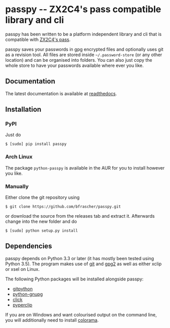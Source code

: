 # passpy --  ZX2C4's pass compatible library and cli

passpy has been written to be a platform independent library and cli
that is compatible with [ZX2C4's pass](http://www.passwordstore.org).

passpy saves your passwords in gpg encrypted files and optionally uses
git as a revision tool.  All files are stored inside
`~/.password-store` (or any other location) and can be organised into
folders.  You can also just copy the whole store to have your
passwords available where ever you like.

## Documentation

The latest documentation is available at
[readthedocs](passpy.readthedocs.org).

## Installation

### PyPI

Just do

```
$ [sudo] pip install passpy
```

### Arch Linux

The package `python-passpy` is available in the AUR for you to install
however you like.

### Manually

Either clone the git repository using

```
$ git clone https://github.com/bfrascher/passpy.git
```

or download the source from the releases tab and extract it.
Afterwards change into the new folder and do

```
$ [sudo] python setup.py install
```

## Dependencies

passpy depends on Python 3.3 or later (it has mostly been tested using
Python 3.5).  The program makes use of [git](https://www.git-scm.com)
and [gpg2](https://gnupg.org) as well as either xclip or xsel on
Linux.

The following Python packages will be installed alongside passpy:

- [gitpython](https://github.com/gitpython-developers/GitPython)
- [python-gnupg](https://bitbucket.org/vinay.sajip/python-gnupg)
- [click](http://click.pocoo.org/)
- [pyperclip](https://github.com/asweigart/pyperclip)

If you are on Windows and want colourised output on the command line,
you will additionally need to install
[colorama](https://github.com/tartley/colorama).
